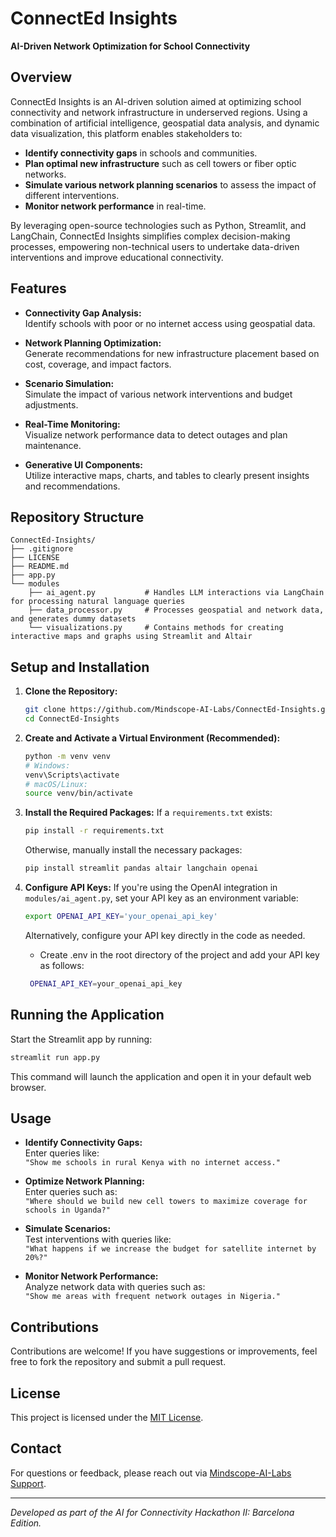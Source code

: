 # ConnectEd Insights

**AI-Driven Network Optimization for School Connectivity**

## Overview

ConnectEd Insights is an AI-driven solution aimed at optimizing school connectivity and network infrastructure in underserved regions. Using a combination of artificial intelligence, geospatial data analysis, and dynamic data visualization, this platform enables stakeholders to:

- **Identify connectivity gaps** in schools and communities.
- **Plan optimal new infrastructure** such as cell towers or fiber optic networks.
- **Simulate various network planning scenarios** to assess the impact of different interventions.
- **Monitor network performance** in real-time.

By leveraging open-source technologies such as Python, Streamlit, and LangChain, ConnectEd Insights simplifies complex decision-making processes, empowering non-technical users to undertake data-driven interventions and improve educational connectivity.

## Features

- **Connectivity Gap Analysis:**  
  Identify schools with poor or no internet access using geospatial data.

- **Network Planning Optimization:**  
  Generate recommendations for new infrastructure placement based on cost, coverage, and impact factors.

- **Scenario Simulation:**  
  Simulate the impact of various network interventions and budget adjustments.

- **Real-Time Monitoring:**  
  Visualize network performance data to detect outages and plan maintenance.

- **Generative UI Components:**  
  Utilize interactive maps, charts, and tables to clearly present insights and recommendations.

## Repository Structure

```
ConnectEd-Insights/
├── .gitignore
├── LICENSE
├── README.md
├── app.py
└── modules
    ├── ai_agent.py           # Handles LLM interactions via LangChain for processing natural language queries
    ├── data_processor.py     # Processes geospatial and network data, and generates dummy datasets
    └── visualizations.py     # Contains methods for creating interactive maps and graphs using Streamlit and Altair
```

## Setup and Installation

1. **Clone the Repository:**
   ```bash
   git clone https://github.com/Mindscope-AI-Labs/ConnectEd-Insights.git
   cd ConnectEd-Insights
   ```

2. **Create and Activate a Virtual Environment (Recommended):**
   ```bash
   python -m venv venv
   # Windows:
   venv\Scripts\activate
   # macOS/Linux:
   source venv/bin/activate
   ```

3. **Install the Required Packages:**
   If a `requirements.txt` exists:
   ```bash
   pip install -r requirements.txt
   ```
   Otherwise, manually install the necessary packages:
   ```bash
   pip install streamlit pandas altair langchain openai
   ```

4. **Configure API Keys:**
   If you're using the OpenAI integration in `modules/ai_agent.py`, set your API key as an environment variable:
   ```bash
   export OPENAI_API_KEY='your_openai_api_key'
   ```
   Alternatively, configure your API key directly in the code as needed.

   - Create .env in the root directory of the project and add your API key as follows:
    ```bash
     OPENAI_API_KEY=your_openai_api_key
    ```


## Running the Application

Start the Streamlit app by running:
```bash
streamlit run app.py
```
This command will launch the application and open it in your default web browser.

## Usage

- **Identify Connectivity Gaps:**  
  Enter queries like:  
  `"Show me schools in rural Kenya with no internet access."`

- **Optimize Network Planning:**  
  Enter queries such as:  
  `"Where should we build new cell towers to maximize coverage for schools in Uganda?"`

- **Simulate Scenarios:**  
  Test interventions with queries like:  
  `"What happens if we increase the budget for satellite internet by 20%?"`

- **Monitor Network Performance:**  
  Analyze network data with queries such as:  
  `"Show me areas with frequent network outages in Nigeria."`

## Contributions

Contributions are welcome! If you have suggestions or improvements, feel free to fork the repository and submit a pull request.

## License

This project is licensed under the [MIT License](LICENSE).

## Contact

For questions or feedback, please reach out via [Mindscope-AI-Labs Support](mailto:paulmwaura254@gmail.com).

---

*Developed as part of the AI for Connectivity Hackathon II: Barcelona Edition.*
